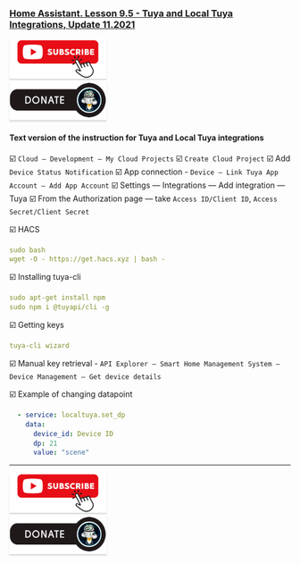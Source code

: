 ### [Home Assistant. Lesson 9.5 - Tuya and Local Tuya Integrations, Update 11.2021](https://youtu.be/RjlwAIPTk-4)

<a href="https://www.youtube.com/channel/UCcq9onYHbs6go3kDpfBoqhg?sub_confirmation=1" target="_blank"><img src="https://raw.githubusercontent.com/kvazis/library/master/img/subscribe.png" alt="Subscribe" style="height: 71px !important;width: 174px !important;box-shadow: 0px 3px 2px 0px rgba(190, 190, 190, 0.5) !important;-webkit-box-shadow: 0px 3px 2px 0px rgba(190, 190, 190, 0.5) !important;" ></a>     
<a href="http://kvazis.link/donate" target="_blank"><img src="https://raw.githubusercontent.com/kvazis/library/master/img/donate.png" alt="Donate" style="height: 71px !important;width: 174px !important;box-shadow: 0px 3px 2px 0px rgba(190, 190, 190, 0.5) !important;-webkit-box-shadow: 0px 3px 2px 0px rgba(190, 190, 190, 0.5) !important;" ></a>

#### Text version of the instruction for Tuya and Local Tuya integrations

:ballot_box_with_check: `Cloud — Development — My Cloud Projects`
:ballot_box_with_check: `Create Cloud Project`
:ballot_box_with_check: Add `Device Status Notification`
:ballot_box_with_check: App connection - `Device — Link Tuya App Account — Add App Account`
:ballot_box_with_check: Settings — Integrations — Add integration — Tuya
:ballot_box_with_check: From the Authorization page — take `Access ID/Client ID`, `Access Secret/Client Secret`

:ballot_box_with_check: HACS

```yaml
sudo bash
wget -O - https://get.hacs.xyz | bash -
```

:ballot_box_with_check: Installing tuya-cli

```yaml
sudo apt-get install npm
sudo npm i @tuyapi/cli -g
```

:ballot_box_with_check: Getting keys

```yaml
tuya-cli wizard
```

:ballot_box_with_check: Manual key retrieval - `API Explorer — Smart Home Management System — Device Management — Get device details`

:ballot_box_with_check: Example of changing datapoint

```yaml
  - service: localtuya.set_dp
    data:
      device_id: Device ID
      dp: 21
      value: "scene"
```



____
<a href="https://www.youtube.com/channel/UCcq9onYHbs6go3kDpfBoqhg?sub_confirmation=1" target="_blank"><img src="https://raw.githubusercontent.com/kvazis/library/master/img/subscribe.png" alt="Subscribe" style="height: 71px !important;width: 174px !important;box-shadow: 0px 3px 2px 0px rgba(190, 190, 190, 0.5) !important;-webkit-box-shadow: 0px 3px 2px 0px rgba(190, 190, 190, 0.5) !important;" ></a>     
<a href="http://kvazis.link/donate" target="_blank"><img src="https://raw.githubusercontent.com/kvazis/library/master/img/donate.png" alt="Donate" style="height: 71px !important;width: 174px !important;box-shadow: 0px 3px 2px 0px rgba(190, 190, 190, 0.5) !important;-webkit-box-shadow: 0px 3px 2px 0px rgba(190, 190, 190, 0.5) !important;" ></a>
